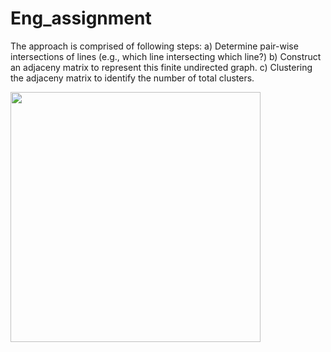 # Eng_assignment


The approach is comprised of following steps:
a) Determine pair-wise intersections of lines (e.g., which line intersecting which line?)
b) Construct an adjaceny matrix to represent this finite undirected graph.
c) Clustering the adjaceny matrix to identify the number of total clusters.

<img src="https://user-images.githubusercontent.com/22897244/124961991-0142f600-e016-11eb-97ab-c6e28bc95bee.png" width="400">
     
     

